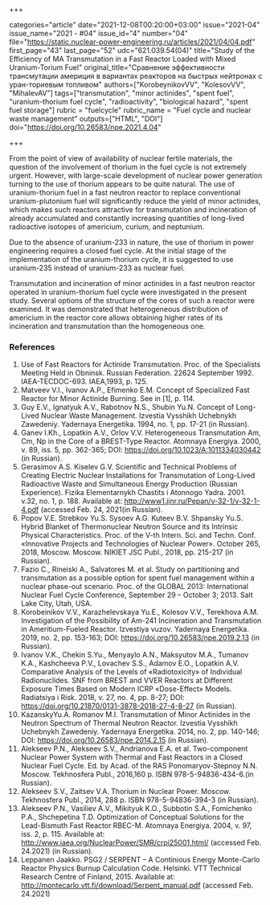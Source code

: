 +++

categories="article"
date="2021-12-08T00:20:00+03:00"
issue="2021-04"
issue_name="2021 - #04"
issue_id="4"
number="04"
file="https://static.nuclear-power-engineering.ru/articles/2021/04/04.pdf"
first_page="43"
last_page="52"
udc="621.039.54(04)"
title="Study of the Efficiency of MA Transmutation in a Fast Reactor Loaded with Mixed Uranium-Torium Fuel"
original_title="Сравнение эффективности трансмутации америция в вариантах реакторов на быстрых нейтронах с уран-ториевым топливом"
authors=["KorobeynikovVV", "KolesovVV", "MihalevAV"]
tags=["transmutation", "minor actinides", "spent fuel", "uranium-thorium fuel cycle", "radioactivity", "biological hazard", "spent fuel storage"]
rubric = "fuelcycle"
rubric_name = "Fuel cycle and nuclear waste management"
outputs=["HTML", "DOI"]
doi="https://doi.org/10.26583/npe.2021.4.04"

+++

From the point of view of availability of nuclear fertile materials, the question of the involvement of thorium in the fuel cycle is not extremely urgent. However, with large-scale development of nuclear power generation turning to the use of thorium appears to be quite natural. The use of uranium-thorium fuel in a fast neutron reactor to replace conventional uranium-plutonium fuel will significantly reduce the yield of minor actinides, which makes such reactors attractive for transmutation and incineration of already accumulated and constantly increasing quantities of long-lived radioactive isotopes of americium, curium, and neptunium.

Due to the absence of uranium-233 in nature, the use of thorium in power engineering requires a closed fuel cycle. At the initial stage of the implementation of the uranium-thorium cycle, it is suggested to use uranium-235 instead of uranium-233 as nuclear fuel.

Transmutation and incineration of minor actinides in a fast neutron reactor operated in uranium-thorium fuel cycle were investigated in the present study. Several options of the structure of the cores of such a reactor were examined. It was demonstrated that heterogeneous distribution of americium in the reactor core allows obtaining higher rates of its incineration and transmutation than the homogeneous one.

### References

1. Use of Fast Reactors for Actinide Transmutation. Proc. of the Specialists Meeting Held in Obninsk. Russian Federation. 22624 September 1992. IAEA-TECDOC-693. IAEA,1993, p. 125.
2. Matveev V.I., Ivanov A.P., Efimenko E.M. Concept of Specialized Fast Reactor for Minor Actinide Burning. See in [1], p. 114.
3. Guy E.V., Ignatyuk A.V., Rabotnov N.S., Shubin Yu.N. Concept of Long-Lived Nuclear Waste Management. Izvestia Vysshikh Uchebnykh Zawedeniy. Yadernaya Energetika. 1994, no. 1, pp. 17-21 (in Russian).
4. Ganev I.Kh., Lopatkin A.V., Orlov V.V. Heterogeneous Transmutation Am, Cm, Np in the Core of a BREST-Type Reactor. Atomnaya Energiya. 2000, v. 89, iss. 5, pp. 362-365; DOI: https://doi.org/10.1023/A:1011334030442 (in Russian).
5. Gerasimov A.S. Kiselev G.V. Scientific and Technical Problems of Creating Electric Nuclear Installations for Transmutation of Long-Lived Radioactive Waste and Simultaneous Energy Production (Russian Experience). Fizika Elementarnykh Chastits i Atonnogo Yadra. 2001. v.32, no. 1, p. 188. Available at: http://www1.jinr.ru/Pepan/v-32-1/v-32-1-4.pdf (accessed Feb. 24, 2021(in Russian).
6. Popov V.E. Strebkov Yu.S. Sysoev A.G. Kuteev B.V. Shpansky Yu.S. Hybrid Blanket of Thermonuclear Neutron Source and its Intrinsic Physical Characteristics. Proc. of the V-th Intern. Sci. and Techn. Conf. «Innovative Projects and Technologies of Nuclear Power». October 265, 2018, Moscow. Moscow. NIKIET JSC Publ., 2018, pp. 215-217 (in Russian).
7. Fazio C., Rineiski A., Salvatores M. et al. Study on partitioning and transmutation as a possible option for spent fuel management within a nuclear phase-out scenario. Proc. of the GLOBAL 2013: International Nuclear Fuel Cycle Conference, September 29 – October 3; 2013. Salt Lake City, Utah, USA.
8. Korobeinikov V.V., Karazhelevskaya Yu.E., Kolesov V.V., Terekhova A.M. Investigation of the Possibility of Am-241 Incineration and Transmutation in Ameritium-Fueled Reactor. Izvestiya vuzov. Yadernaya Energetika. 2019, no. 2, pp. 153-163; DOI: https://doi.org/10.26583/npe.2019.2.13 (in Russian).
9. Ivanov V.K., Chekin S.Yu., Menyaylo A.N., Maksyutov M.A., Tumanov K.A., Kashcheeva P.V., Lovachev S.S., Adamov E.O., Lopatkin A.V. Comparative Analysis of the Levels of «Radiotoxicity» of Individual Radionuclides. SNF from BREST and VVER Reactors at Different Exposure Times Based on Modern ICRP «Dose-Effect» Models. Radiatsiya i Risk. 2018, v. 27, no. 4, pp. 8-27; DOI: https://doi.org/10.21870/0131-3878-2018-27-4-8-27 (in Russian).
10. KazanskyYu.A. Romanov M.I. Transmutation of Minor Actinides in the Neutron Spectrum of Thermal Neutron Reactor. Izvestia Vysshikh Uchebnykh Zawedeniy. Yadernaya Energetika. 2014, no. 2, pp. 140-146; DOI: https://doi.org/10.26583/npe.2014.2.15 (in Russian).
11. Alekseev P.N., Alekseev S.V., Andrianova E.A. et al. Two-component Nuclear Power System with Thermal and Fast Reactors in a Closed Nuclear Fuel Cycle. Ed. by Acad. of the RAS Ponomaryov-Stepnoy N.N. Moscow. Tekhnosfera Publ., 2016,160 p. ISBN 978-5-94836-434-6.(in Russian).
12. Alekseev S.V., Zaitsev V.A. Thorium in Nuclear Power. Moscow. Tekhnosfera Publ., 2014, 288 p. ISBN 978-5-94836-394-3 (in Russian).
13. Alekseev P.N., Vasiliev A.V., Mikityuk K.O., Subbotin S.A., Fomichenko P.A., Shchepetina T.D. Optimization of Conceptual Solutions for the Lead-Bismuth Fast Reactor RBEC-M. Atomnaya Energiya. 2004, v. 97, iss. 2, p. 115. Available at: http://www.iaea.org/NuclearPower/SMR/crpi25001.html/ (accessed Feb. 24.2021) (in Russian).
14. Leppanen Jaakko. PSG2 / SERPENT – A Continious Energy Monte-Carlo Reactor Physics Burnup Calculation Code. Helsinki. VTT Technical Research Centre of Finland, 2015. Available at: http://montecarlo.vtt.fi/download/Serpent_manual.pdf (accessed Feb. 24.2021)